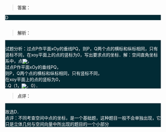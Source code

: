 >**答案：**

<div style="background-color:#022b35">
<font style="color:white">
D
</font>
</div>
<br>

>**解析：**

<div style="background-color:		#022b35">
<font style="color:white"><br>试题分析：过点P作平面xOy的垂线PQ，则P，Q两个点的横标和纵标相同，只有竖标不同，在xoy平面上的点的竖标为0，写出要求点的坐标．解：空间直角坐标系中，点<img src="https://tiku.21cnjy.com/tikupic/02/da/02cda42ba1b38975f67c4219b13ea160.png" style="vertical-align:middle;">，<br>过点P作平面xOy的垂线PQ，<br>则P，Q两个点的横标和纵标相同，只有竖标不同，<br>在xoy平面上的点的竖标为0，<br>∴Q（1，<img src="https://tiku.21cnjy.com/tikupic/be/db/be3db6eec3fe72f90b13b948bbc64358.png" style="vertical-align:middle;">，0）．

</font>
</div>


>**点评：**

<div style="background-color:#022b35">
<font style="color:white">
<br>故选D．<br>点评：不同考查空间中点的坐标，是一个基础题，这种题目一般不会单独出现，它只是立体几何与空间向量中所出现的题目的一个小部分
</font>
</div>

